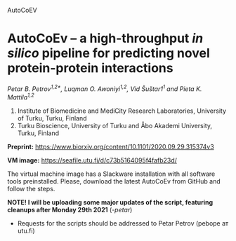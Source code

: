 AutoCoEV

# AutoCoEv – a high-throughput _in silico_ pipeline for predicting novel protein-protein interactions

_Petar B. Petrov<sup>1,2*</sup>, Luqman O. Awoniyi<sup>1,2</sup>, Vid Šuštar1<sup>1</sup> and Pieta K. Mattila<sup>1,2</sup>_

1. Institute of Biomedicine and MediCity Research Laboratories, University of Turku, Turku, Finland
2. Turku Bioscience, University of Turku and Åbo Akademi University, Turku, Finland


**Preprint:** https://www.biorxiv.org/content/10.1101/2020.09.29.315374v3


**VM image:** https://seafile.utu.fi/d/c73b5164095f4fafb23d/


The virtual machine image has a Slackware installation with all software tools preinstalled. Please, download the latest AutoCoEv from GitHub and follow the steps.


**NOTE! I will be uploading some major updates of the script, featuring cleanups after Monday 29th 2021** (_-petar_)


* Requests for the scripts should be addressed to Petar Petrov (pebope ат utu.fi)
